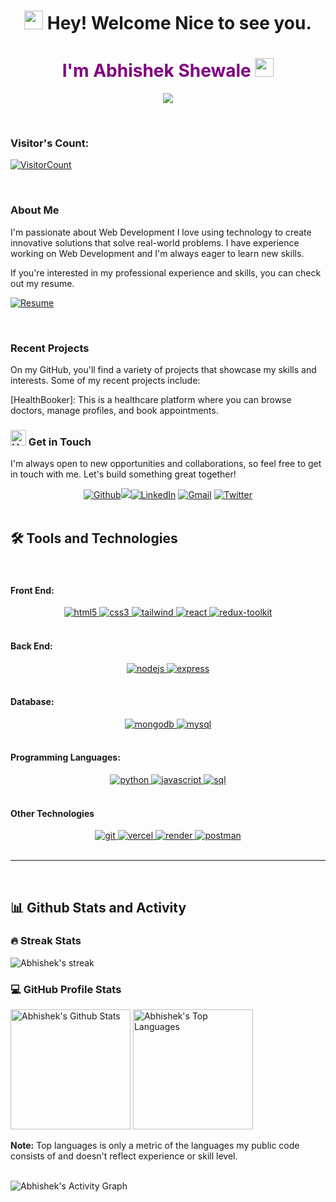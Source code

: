 <h1 align="center">
  <img
    src="https://emojis.slackmojis.com/emojis/images/1643514732/7373/hand_wave.gif?1643514732"
    width="30"
  /> Hey! Welcome Nice to see you.
</h1>
<h1 align="center" style="color:purple;">I'm Abhishek Shewale <img
    src="https://emojis.slackmojis.com/emojis/images/1531849430/4246/blob-sunglasses.gif?1531849430"
    width="30"
  /></h1>

<p align="center">
    <img src="https://readme-typing-svg.demolab.com/?lines=Full-stack%20web%20%20developer;Always%20learning%20new%20things&font=Fira%20Code&center=true&width=440&height=45&color=6495ED&vCenter=true&pause=1000&size=22" />
</p>

<br/>

### Visitor's Count:

<a align="center" href="https://profile-counter.glitch.me/{Abhishek-Shewale}/count.svg">
  
  ![VisitorCount](https://profile-counter.glitch.me/{Abhishek-Shewale}/count.svg)  
</a>

<br/>

### About Me

I'm passionate about Web Development I love using technology to create innovative solutions that solve real-world problems. I have experience working on Web Development and I'm always eager to learn new skills.

If you're interested in my professional experience and skills, you can check out my resume.

[![Resume](https://img.shields.io/badge/Abhishek%20Shewale-RESUME-blue?style=for-the-badge&labelColor=1DA1F2&color=5865f2&logoColor=white)](https://drive.google.com/file/d/1eN5Nty_R1IsdWafjhJ6QKO7b5wWpdRw7/view?usp=sharing)


<br/>

### Recent Projects

On my GitHub, you'll find a variety of projects that showcase my skills and interests. Some of my recent projects include:


[HealthBooker]<!--(Your github repo link here)-->: This is a healthcare platform where you can browse doctors, manage profiles, and book appointments.<br/>

### <img src="https://raw.githubusercontent.com/Tarikul-Islam-Anik/Animated-Fluent-Emojis/master/Emojis/Hand%20gestures/Handshake.png" alt="Handshake" width="25" height="25" /> Get in Touch

I'm always open to new opportunities and collaborations, so feel free to get in touch with me. Let's build something great together!

<div align='center'><a href="https://github.com/Abhishek-Shewale" target="_blank"><img alt="Github" src="https://img.shields.io/badge/GitHub-%2312100E.svg?&style=for-the-badge&logo=Github&logoColor=white" /></a><a href="https://abhishek-shewale-portfolio.vercel.app/"><img src="https://img.shields.io/badge/Portfolio-%235865F2.svg?style=for-the-badge&logo=portfolio&logoColor=white"></a><a href="https://www.linkedin.com/in/abhishekshewale/" target="_blank"><img alt="LinkedIn" src="https://img.shields.io/badge/linkedin-%230077B5.svg?&style=for-the-badge&logo=linkedin&logoColor=white" /></a> <a href="mailto:7.abhi.work@gmail.com" target="_blank"><img alt="Gmail" src="https://img.shields.io/badge/Gmail-D14836?style=for-the-badge&logo=gmail&logoColor=white" /></a> <a href="https://twitter.com/Abhishewale7" target="_blank"><img alt="Twitter" src="https://img.shields.io/badge/twitter-%231DA1F2.svg?&style=for-the-badge&logo=twitter&logoColor=white" /></a>


</div>
<br/>

<h2>🛠️ Tools and Technologies</h2>

<br/>

<h4>Front End:</h4>
<div align="center">
    <a href="https://www.w3.org/html/" target="_blank" rel="noreferrer"> <img src="https://img.shields.io/badge/HTML5-E34F26?style=for-the-badge&logo=html5&logoColor=white" alt="html5"/> </a>
    <a href="https://www.w3schools.com/css/" target="_blank" rel="noreferrer"> <img src="https://img.shields.io/badge/CSS3-1572B6?style=for-the-badge&logo=css3&logoColor=white" alt="css3" /> </a>
    <a href="https://tailwindcss.com/" target="_blank" rel="noreferrer"> <img src="https://img.shields.io/badge/Tailwind_CSS-38B2AC?style=for-the-badge&logo=tailwind-css&logoColor=white" alt="tailwind" /> </a>
    <a href="https://reactjs.org/" target="_blank" rel="noreferrer"> <img src="https://img.shields.io/badge/React-20232A?style=for-the-badge&logo=react&logoColor=white&color=148dff" alt="react" /> </a>
    <a href="https://redux-toolkit.js.org/" target="_blank" rel="noreferrer"> <img src="https://img.shields.io/badge/Redux-593D88?style=for-the-badge&logo=redux&logoColor=white" alt="redux-toolkit" /> </a>
</div>

<br/>

<h4>Back End:</h4>
<div align="center">
    <a href="https://nodejs.org" target="_blank" rel="noreferrer"> <img src="https://img.shields.io/badge/Node.js-8A2BE2?style=for-the-badge&logo=Node.js&color=b3ffb0" alt="nodejs" /> </a>
    <a href="https://expressjs.com" target="_blank" rel="noreferrer"> <img src="https://img.shields.io/badge/Express.js-404D59?style=for-the-badge&color=008712" alt="express"/> </a>
</div>

<br/>

<h4>Database:</h4>
<div align="center">
    <a href="https://www.mongodb.com/" target="_blank" rel="noreferrer"> <img src="https://img.shields.io/badge/MongoDB-4EA94B?style=for-the-badge&logo=mongodb&logoColor=white" alt="mongodb" /> </a>
    <a href="https://www.mysql.com/" target="_blank" rel="noreferrer"> <img src="https://img.shields.io/badge/MySQL-00000F?style=for-the-badge&logo=mysql&logoColor=orange&color=257bc2" alt="mysql" /> </a>
</div>

<br/>

<h4>Programming Languages:</h4>
<div align="center">
    <a href="https://www.python.org" target="_blank">
        <img src="https://img.shields.io/badge/Python-14354C?style=for-the-badge&logo=python&logoColor=white" alt="python" />
    </a>
    <a href="https://developer.mozilla.org/en-US/docs/Web/JavaScript" target="_blank" rel="noreferrer"> <img src="https://img.shields.io/badge/JavaScript-F7DF1E?style=for-the-badge&logo=javascript&logoColor=black" alt="javascript"/> </a>
    <a href="https://www.w3schools.com/sql/" target="_blank" rel="noreferrer"> <img src="https://img.shields.io/badge/SQL-00000F?style=for-the-badge&logo=mysql&logoColor=orange&color=257bc2" alt="sql" /> </a>
</div>

<br/>

<h4>Other Technologies</h4>
<div align="center">
    <a href="https://git-scm.com/" target="_blank" rel="noreferrer"> <img src="https://img.shields.io/badge/git-%23F05033.svg?style=for-the-badge&logo=git&logoColor=white" alt="git" /> </a>
    <a href="https://vercel.com/" target="_blank" rel="noreferrer"> <img src="https://img.shields.io/badge/vercel-%23000000.svg?style=for-the-badge&logo=vercel&logoColor=white" alt="vercel" /> </a><a href="https://render.com/" target="_blank" rel="noreferrer"> <img src="https://img.shields.io/badge/Render-%46E3B7.svg?style=for-the-badge&logo=render&logoColor=white" alt="render" /> </a>
    <a href="https://postman.com" target="_blank" rel="noreferrer"> <img src="https://img.shields.io/badge/Postman-FF6C37?style=for-the-badge&logo=postman&logoColor=white" alt="postman" /> </a>
</div>

<br />
<hr />
<br />


<h2>📊 Github Stats and Activity</h2>

<h3>🔥 Streak Stats</h3>

<p>
    <img title="🔥 Get streak stats for your profile at git.io/streak-stats" alt="Abhishek's streak" src="https://streak-stats.demolab.com/?user=Abhishek-Shewale&theme=monokai-metallian&hide_border=true"/>
</p>

<h3>💻 GitHub Profile Stats</h3>

<img alt="Abhishek's Github Stats" src="https://denvercoder1-github-readme-stats.vercel.app/api/?username=Abhishek-Shewale&show_icons=true&include_all_commits=true&count_private=true&theme=react&hide_border=true&bg_color=1F222E&title_color=F85D7F&icon_color=F8D866" height="192px"/>

<img alt="Abhishek's Top Languages" src="https://denvercoder1-github-readme-stats.vercel.app/api/top-langs/?username=Abhishek-Shewale&langs_count=8&layout=compact&theme=react&hide_border=true&bg_color=1F222E&title_color=F85D7F&icon_color=F8D866&hide=Jupyter%20Notebook,Roff" height="192px"/>

<b>Note:</b> Top languages is only a metric of the languages my public code consists of and doesn't reflect experience or skill level.

<br/>

<img alt="Abhishek's Activity Graph" src="https://github-readme-activity-graph.vercel.app/graph?username=Abhishek-Shewale&bg_color=1f222e&color=f2d364&line=f85d7f&point=fc9867&area=true&hide_border=true" />

<br />
